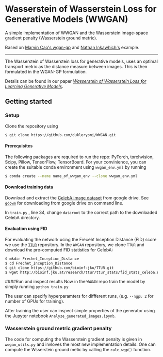 # Wasserstein of Wasserstein Loss for Generative Models (WWGAN)
A simple implementation of WWGAN and the Wasserstein image-space gradient penalty (Wasserstein ground metric).

Based on [Marvin Cao's wgan-gp](https://github.com/caogang/wgan-gp) and [Nathan Inkawhich's](https://github.com/inkawhich) example.

_____
The Wasserstein of Wasserstein loss for generative models, uses an optimal transport metric as the distance measure between images. This is then formulated in the WGAN-GP formulation.

Details can be found in our paper [*Wasserstein of Wasserstein Loss for Learning Generative Models*](http://proceedings.mlr.press/v97/dukler19a/dukler19a.pdf).

## Getting started

### Setup

Clone the repository using 

```bash
$ git clone https://github.com/dukleryoni/WWGAN.git

```

#### Prerequisites
The following packages are required to run the repo: PyTorch, torchvision, Scipy, Pillow, TensorFlow, TensorBoard.
For your convinience, you can create the suitable conda environment using `wwgan_env.yml` by running

```bash
$ conda create --name name_of_wwgan_env --clone wwgan_env.yml
```

#### Download training data
Download and extract the [CelebA image dataset](http://mmlab.ie.cuhk.edu.hk/projects/CelebA.html) from google drive. See [`gdown`](https://pypi.org/project/gdown/) for downloading from google drive on command line.

In `train.py` , line 34, change `dataroot` to the correct path to the downloaded CelebA directory.

#### Evaluation using FID
For evaluating the network using the Freceht Inception Distance (FID) score we use the [`TTUR`](https://github.com/bioinf-jku/TTUR) repository.
In the `WWGAN` repository,  we clone `TTUR` and download the pre-computed FID statistics for CelebA:

```bash
$ mkdir Frechet_Inception_Distance
$ cd Frechet_Inception_Distance
$ git clone https://github.com/bioinf-jku/TTUR.git
$ wget http://bioinf.jku.at/research/ttur/ttur_stats/fid_stats_celeba.npz # get pre-computed stats for FID
```

####Run and inspect results
Now in the `WWGAN` repo train the model by simply running `python train.py` 

The user can specify hyperparamters for diffferent runs, (e.g. `--ngpu 2` for number of GPUs for training).

After training the user can inspect simple properties of the generator using the Jupyter notebook `Analyze_generated_images.ipynb`.

### Wasserstein ground metric gradient penalty
The code for computing the Wasserstein gradient penalty is given in `wwgan_utils.py` and invloves the most new implementation details. One can compute the Wsserstein ground metic by calling the  `calc_wgp()` function.